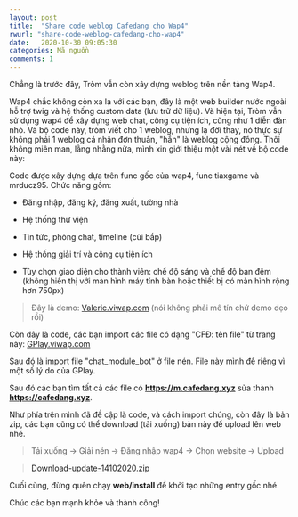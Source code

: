 ```yaml
---
layout: post
title:  "Share code weblog Cafedang cho Wap4"
rwurl: "share-code-weblog-cafedang-cho-wap4"
date:   2020-10-30 09:05:30
categories: Mã nguồn
comments: 1
---
```

Chẳng là trước đây, Tròm vẫn còn xây dựng weblog trên nền tảng Wap4. 

Wap4 chắc không còn xa lạ với các bạn, đây là một web builder nước ngoài hỗ trợ twig và hệ thống custom data (lưu trữ dữ liệu). Và hiện tại, Tròm vẫn sử dụng wap4 để xây dựng web chat, công cụ tiện ích, cũng như 1 diễn đàn nhỏ. Và bộ code này, tròm viết cho 1 weblog, nhưng lạ đời thay, nó thực sự không phải 1 weblog cá nhân đơn thuần, "hắn" là weblog cộng đồng. Thôi không miên man, lằng nhằng nữa, mình xin giới thiệu một vài nét về bộ code này:

Code được xây dựng dựa trên func gốc của wap4, func tiaxgame và mrducz95. Chức năng gồm:

- Đăng nhập, đăng ký, đăng xuất, tường nhà

- Hệ thống thư viện

- Tin tức, phòng chat, timeline (cùi bắp)

- Hệ thống giải trí và công cụ tiện ích

- Tùy chọn giao diện cho thành viên: chế độ sáng và chế độ ban đêm (không hiển thị với màn hình máy tính bàn hoặc thiết bị có màn hình rộng hơn 750px)

> Đây là demo: [Valeric.viwap.com](http://valeric.viwap.com) (nói không phải mê tín chứ demo dẹo rồi)

Còn đây là code, các bạn import các file có dạng "CFĐ: tên file" từ trang này: [GPlay.viwap.com](http://gplay.viwap.com)

Sau đó là import file "chat_module_bot" ở file nén. File này mình để riêng vì một số lý do của GPlay.

Sau đó các bạn tìm tất cả các file có <strong>https://m.cafedang.xyz</strong> sửa thành <strong>https://cafedang.xyz</strong>.

Như phía trên mình đã đề cập là code, và cách import chúng, còn đây là bản zip, các bạn cũng có thể download (tải xuống) bản này để upload lên web nhé.

> Tải xuống -> Giải nén -> Đăng nhập wap4 -> Chọn website -> Upload

> [Download-update-14102020.zip](https://cafedang.xyz/wap4/cafedang/download-update-14102020.zip)

Cuối cùng, đừng quên chạy <strong>web/install</strong> để khởi tạo những entry gốc nhé.

Chúc các bạn mạnh khỏe và thành công!